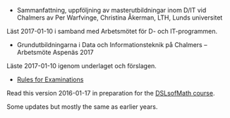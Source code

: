 * Sammanfattning, uppföljning av masterutbildningar inom D/IT vid Chalmers
av Per Warfvinge, Christina Åkerman, LTH, Lunds universitet

Läst 2017-01-10 i samband med Arbetsmötet för D- och IT-programmen.

* Grundutbildningarna i Data och Informationsteknik på Chalmers – Arbetsmöte Aspenäs 2017

Läste 2017-01-10 igenom underlaget och förslagen.

* [Rules for Examinations](https://student.portal.chalmers.se/en/chalmersstudies/joint-rules-and-directives/Documents/Examination%20rev2015%20eng.pdf)

Read this version 2016-01-17 in preparation for the [DSLsofMath course](https://github.com/DSLsofMath/DSLsofMath).

Some updates but mostly the same as earlier years.
